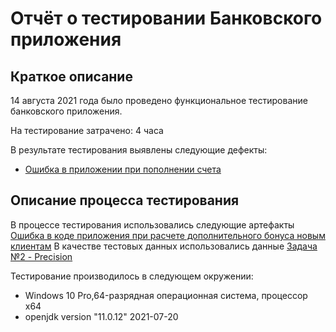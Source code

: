 # Отчёт о тестировании Банковского приложения
## Краткое описание

14 августа 2021 года было проведено функциональное тестирование банковского приложения.

На тестирование затрачено: 4 часа

В результате тестирования выявлены следующие дефекты:
* [Ошибка в приложении при пополнении счета](https://github.com/UAzif/DZJ-2.1/issues/1)

## Описание процесса тестирования

В процессе тестирования использовались следующие артефакты
[Ошибка в коде приложения  при расчете дополнительного бонуса новым клиентам](https://github.com/UAzif/DZJ-2-2/issues/1)
В качестве тестовых данных использовались данные [Задача №2 - Precision](https://github.com/netology-code/javaqa-homeworks/tree/master/programming)


Тестирование производилось в следующем окружении:
* Windows 10 Pro,64-разрядная операционная система, процессор x64
* openjdk version "11.0.12" 2021-07-20
